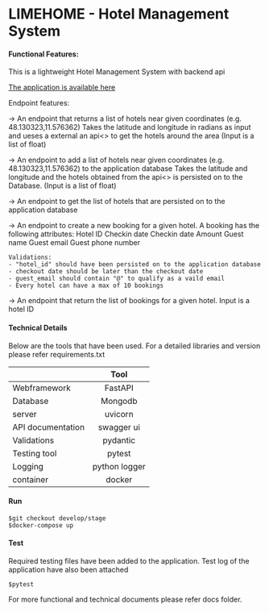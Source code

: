 # LIMEHOME - Hotel Management System 

####  Functional Features:


This is a lightweight Hotel Management System with backend api

 [The application is available here](https://powerful-wildwood-21999.herokuapp.com/docs)

Endpoint features:

-> An endpoint that returns a list of hotels near given coordinates (e.g. 48.130323,11.576362)
Takes the latitude and longitude in radians as input and ueses a external an api<> to get the hotels around the area (Input is a list of float)

-> An endpoint to add a list of hotels near given coordinates (e.g. 48.130323,11.576362) to the application database
Takes the latitude and longitude and the hotels obtained from the api<> is persisted on to the Database. (Input is a list of float)

-> An endpoint to get the list of hotels that are persisted on to the application database


-> An endpoint to create a new booking for a given hotel.
A booking has the following attributes:
Hotel ID
Checkin date
Checkin date
Amount
Guest name
Guest email
Guest phone number

    Validations:
    - "hotel_id" should have been persisted on to the application database
    - checkout date should be later than the checkout date
    - guest_email should contain "@" to qualify as a vaild email
    - Every hotel can have a max of 10 bookings

-> An endpoint that return the list of bookings for a given hotel.
    Input is a hotel ID

#### Technical Details

Below are the tools that have been used. For a detailed libraries and version please refer requirements.txt


|         | Tool           |   
| ------------- |:-------------:| 
| Webframework      | FastAPI | 
| Database      | Mongodb      | 
| server | uvicorn      | 
| API documentation | swagger ui      |
| Validations | pydantic      | 
| Testing tool | pytest      | 
| Logging  | python logger      | 
| container | docker      | 

#### Run
```
$git checkout develop/stage
$docker-compose up 
```

#### Test
Required testing files have been added to the application. 
Test log of the application have also been attached
```
$pytest  
```

For more functional and technical documents please refer docs folder.